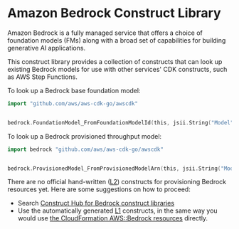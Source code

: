 # Amazon Bedrock Construct Library

Amazon Bedrock is a fully managed service that offers a choice of foundation models (FMs)
along with a broad set of capabilities for building generative AI applications.

This construct library provides a collection of constructs that can look up existing Bedrock models
for use with other services' CDK constructs, such as AWS Step Functions.

To look up a Bedrock base foundation model:

```go
import "github.com/aws/aws-cdk-go/awscdk"


bedrock.FoundationModel_FromFoundationModelId(this, jsii.String("Model"), bedrock.FoundationModelIdentifier_ANTHROPIC_CLAUDE_V2())
```

To look up a Bedrock provisioned throughput model:

```go
import bedrock "github.com/aws/aws-cdk-go/awscdk"


bedrock.ProvisionedModel_FromProvisionedModelArn(this, jsii.String("Model"), jsii.String("arn:aws:bedrock:us-east-2:123456789012:provisioned-model/abc-123"))
```

There are no official hand-written ([L2](https://docs.aws.amazon.com/cdk/latest/guide/constructs.html#constructs_lib)) constructs for provisioning Bedrock resources yet. Here are some suggestions on how to proceed:

* Search [Construct Hub for Bedrock construct libraries](https://constructs.dev/search?q=bedrock)
* Use the automatically generated [L1](https://docs.aws.amazon.com/cdk/latest/guide/constructs.html#constructs_l1_using) constructs, in the same way you would use [the CloudFormation AWS::Bedrock resources](https://docs.aws.amazon.com/AWSCloudFormation/latest/UserGuide/AWS_Bedrock.html) directly.
